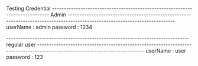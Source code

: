 Testing Credential 
----------------------------------------------------------------------------- Admin ---------------------------------------------------------------------------------------------------------------------------
userName : admin
password : 1234

----------------------------------------------------------------------------- regular user ---------------------------------------------------------------------------------------------------------------------------
userName : user
password : 123



